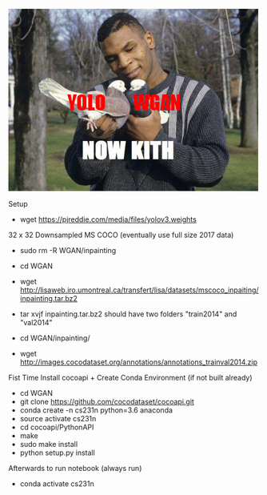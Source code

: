 ![kith](https://github.com/eldrickm/cs231n-finalproject-gan/blob/master/hUNAo-1.png)

Setup
- wget https://pjreddie.com/media/files/yolov3.weights

32 x 32 Downsampled MS COCO (eventually use full size 2017 data)
- sudo rm -R WGAN/inpainting
- cd WGAN
- wget http://lisaweb.iro.umontreal.ca/transfert/lisa/datasets/mscoco_inpaiting/inpainting.tar.bz2 
- tar xvjf inpainting.tar.bz2
should have two folders "train2014" and "val2014"

- cd WGAN/inpainting/
- wget http://images.cocodataset.org/annotations/annotations_trainval2014.zip

Fist Time Install cocoapi + Create Conda Environment (if not built already)
- cd WGAN
- git clone https://github.com/cocodataset/cocoapi.git
- conda create -n cs231n python=3.6 anaconda
- source activate cs231n
- cd cocoapi/PythonAPI
- make
- sudo make install
- python setup.py install

Afterwards to run notebook (always run)
- conda activate cs231n
